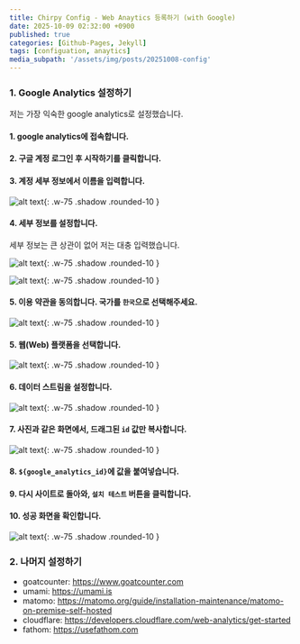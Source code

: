 ```yaml
---
title: Chirpy Config - Web Anaytics 등록하기 (with Google)
date: 2025-10-09 02:32:00 +0900
published: true
categories: [Github-Pages, Jekyll]
tags: [configuation, anaytics]
media_subpath: '/assets/img/posts/20251008-config'
---
```


### 1. Google Analytics 설정하기

저는 가장 익숙한 google analytics로 설정했습니다.

#### 1. google analytics에 접속합니다.

#### 2. 구글 계정 로그인 후 시작하기를 클릭합니다.

#### 3. 계정 세부 정보에서 이름을 입력합니다.

![alt text](/ga-1.png){: .w-75 .shadow .rounded-10 }

#### 4. 세부 정보를 설정합니다. 
세부 정보는 큰 상관이 없어 저는 대충 입력했습니다.

![alt text](/ga-3.png){: .w-75 .shadow .rounded-10 }

![alt text](/ga-4.png){: .w-75 .shadow .rounded-10 }

#### 5. 이용 약관을 동의합니다. 국가를 `한국`으로 선택해주세요.

![alt text](/ga-5.png){: .w-75 .shadow .rounded-10 }

#### 5. 웹(Web) 플랫폼을 선택합니다.

![alt text](/ga-6.png){: .w-75 .shadow .rounded-10 }

#### 6. 데이터 스트림을 설정합니다.

![alt text](/ga-7.png){: .w-75 .shadow .rounded-10 }

#### 7. 사진과 같은 화면에서, 드래그된 `id` 값만 복사합니다.

![alt text](/ga-8.png){: .w-75 .shadow .rounded-10 }

#### 8. `${google_analytics_id}`에 값을 붙여넣습니다.

#### 9. 다시 사이트로 돌아와, `설치 테스트` 버튼을 클릭합니다.

#### 10. 성공 화면을 확인합니다.

![alt text](/image-10.png){: .w-75 .shadow .rounded-10 }


### 2. 나머지 설정하기

- goatcounter: <https://www.goatcounter.com>
- umami: <https://umami.is>
- matomo: <https://matomo.org/guide/installation-maintenance/matomo-on-premise-self-hosted>
- cloudflare: <https://developers.cloudflare.com/web-analytics/get-started>
- fathom: <https://usefathom.com>

